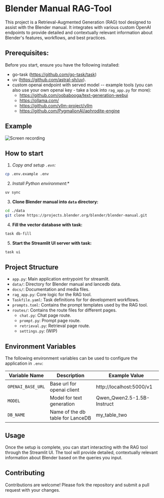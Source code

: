 # Blender Manual RAG-Tool

This project is a Retrieval-Augmented Generation (RAG) tool designed to assist with the Blender manual. It integrates with various custom OpenAI endpoints to provide detailed and contextually relevant information about Blender's features, workflows, and best practices.

## Prerequisites:

Before you start, ensure you have the following installed:

- go-task (https://github.com/go-task/task)
- uv (https://github.com/astral-sh/uv).
- custom openai endpoint with served model -- example tools (you can also use your own openai key - take a look into `rag_app.py` for more):
  - https://github.com/oobabooga/text-generation-webui
  - https://ollama.com/
  - https://github.com/vllm-project/vllm
  - https://github.com/PygmalionAI/aphrodite-engine

## Example

![Screen recording](docs/screen_recording.gif)


## How to start

1. *Copy and setup `.evn`:*
```bash
cp .env.example .env
```


2. *Install Python environment:**
```bash
uv sync
```

3. **Clone Blender manual into `data` directory:**
```bash
cd ./data
git clone https://projects.blender.org/blender/blender-manual.git
```

4. **Fill the vector database with task:**
```bash
task db-fill
```

5. **Start the Streamlit UI server with task:**
```bash
task ui
```

## Project Structure

- `app.py`: Main application entrypoint for streamlit.
- `data/`: Directory for Blender manual and lancedb data.
- `docs/`: Documentation and media files.
- `rag_app.py`: Core logic for the RAG tool.
- `Taskfile.yaml`: Task definitions for for development workflows.
- `prompts.toml`: Contains the prompt templates used by the RAG tool.
- `routes/`: Contains the route files for different pages.
  - `chat.py`: Chat page route.
  - `prompt.py`: Prompt page route.
  - `retrieval.py`: Retrieval page route.
  - `settings.py`: (WIP)

## Environment Variables

The following environment variables can be used to configure the application in `.env`:

| Variable Name     | Description                      | Example Value              |
| ----------------- | -------------------------------- | -------------------------- |
| `OPENAI_BASE_URL` | Base url for openai client       | http://localhost:5000/v1   |
| `MODEL`           | Model for text generation        | Qwen_Qwen2.5-1.5B-Instruct |
| `DB_NAME`         | Name of the db table for LanceDB | my_table_two               |

## Usage

Once the setup is complete, you can start interacting with the RAG tool through the Streamlit UI. The tool will provide detailed, contextually relevant information about Blender based on the queries you input.

## Contributing

Contributions are welcome! Please fork the repository and submit a pull request with your changes.